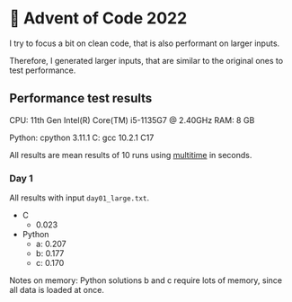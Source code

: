 # 🎄 Advent of Code 2022

I try to focus a bit on clean code, that is also performant on larger inputs.

Therefore, I generated larger inputs, that are similar to the original ones to test performance.

## Performance test results

CPU: 11th Gen Intel(R) Core(TM) i5-1135G7 @ 2.40GHz
RAM: 8 GB

Python: cpython 3.11.1
C: gcc 10.2.1 C17

All results are mean results of 10 runs using [multitime](https://github.com/ltratt/multitime) in seconds.

### Day 1

All results with input `day01_large.txt`.

- C
  - 0.023
- Python
  - a: 0.207
  - b: 0.177
  - c: 0.170

Notes on memory: Python solutions b and c require lots of memory, since all data is loaded at once.
